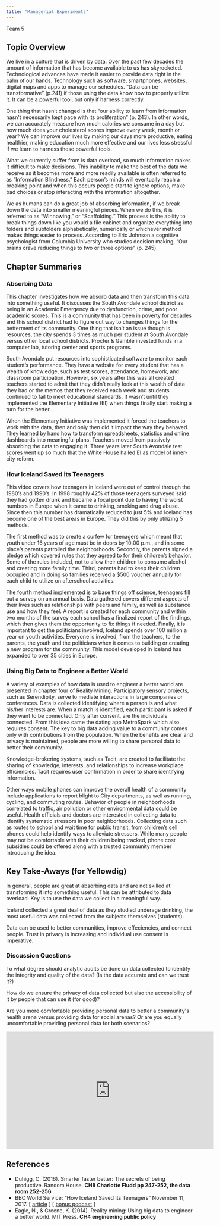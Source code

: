 ```yaml
---
title: "Managerial Experiments"
---
```


Team 5

## Topic Overview
We live in a culture that is driven by data. Over the past few decades the amount of information that has become available to us has skyrocketed. Technological advances have made it easier to provide data right in the palm of our hands. Technology such as software, smartphones, websites, digital maps and apps to manage our schedules. “Data can be transformative” (p.241) if those using the data know how to properly utilize it. It can be a powerful tool, but only if harness correctly.

One thing that hasn’t changed is that “our ability to learn from information hasn’t necessarily kept pace with its proliferation” (p. 243). In other words, we can accurately measure how much calories we consume in a day but how much does your cholesterol scores improve every week, month or year? We can improve our lives by making our days more productive, eating healthier, making education much more effective and our lives less stressful if we learn to harness these powerful tools.

What we currently suffer from is data overload, so much information makes it difficult to make decisions. This inability to make the best of the data we receive as it becomes more and more readily available is often referred to as “Information Blindness.” Each person’s minds will eventually reach a breaking point and when this occurs people start to ignore options, make bad choices or stop interacting with the information altogether.

We as humans can do a great job of absorbing information, if we break down the data into smaller meaningful pieces. When we do this, it is referred to as “Winnowing,” or “Scaffolding.” This process is the ability to break things down like you would a file cabinet and organize everything into folders and subfolders alphabetically, numerically or whichever method makes things easier to process. According to Eric Johnson a cognitive psychologist from Columbia University who studies decision making, “Our brains crave reducing things to two or three options” (p. 245).


## Chapter Summaries

### Absorbing Data
This chapter investigates how we absorb data and then transform this data into something useful. It discusses the South Avondale school district as being in an Academic Emergency due to dysfunction, crime, and poor academic scores. This is a community that has been in poverty for decades and this school district had to figure out way to changes things for the betterment of its community. One thing that isn’t an issue though is resources, the city spends 3 times as much per student at South Avondale versus other local school districts. Procter & Gamble invested funds in a computer lab, tutoring center and sports programs.

South Avondale put resources into sophisticated software to monitor each student’s performance. They have a website for every student that has a wealth of knowledge, such as test scores, attendance, homework, and classroom participation. However, six years after this was all created teachers started to admit that they didn’t really look at this wealth of data they had or the memos that they received each week and students continued to fail to meet educational standards. It wasn’t until they implemented the Elementary Initiative (EI) when things finally start making a turn for the better.

When the Elementary Initiative was implemented it forced the teachers to work with the data, then and only then did it impact the way they behaved. They learned by hand how to transform spreadsheets, statistics and online dashboards into meaningful plans. Teachers moved from passively absorbing the data to engaging it. Three years later South Avondale test scores went up so much that the White House hailed EI as model of inner-city reform.


### How Iceland Saved its Teenagers
This video covers how teenagers in Iceland were out of control through the 1980’s and 1990’s. In 1998 roughly 42% of those teenagers surveyed said they had gotten drunk and became a focal point due to having the worst numbers in Europe when it came to drinking, smoking and drug abuse. Since then this number has dramatically reduced to just 5% and Iceland has become one of the best areas in Europe. They did this by only utilizing 5 methods.

The first method was to create a curfew for teenagers which meant that youth under 16 years of age must be in doors by 10:00 p.m., and in some place’s parents patrolled the neighborhoods. Secondly, the parents signed a pledge which covered rules that they agreed to for their children’s behavior. Some of the rules included, not to allow their children to consume alcohol and creating more family time. Third, parents had to keep their children occupied and in doing so families received a $500 voucher annually for each child to utilize on afterschool activities. 

The fourth method implemented is to base things off science, teenagers fill out a survey on an annual basis. Data gathered covers different aspects of their lives such as relationships with peers and family, as well as substance use and how they feel. A report is created for each community and within two months of the survey each school has a finalized report of the findings, which then gives them the opportunity to fix things if needed. Finally, it is important to get the politicians involved, Iceland spends over 100 million a year on youth activities. Everyone is involved, from the teachers, to the parents, the youth and the politicians when it comes to building or creating a new program for the community. This model developed in Iceland has expanded to over 35 cities in Europe.


### Using Big Data to Engineer a Better World

A variety of examples of how data is used to engineer a better world are presented in chapter four of Reality Mining.  Participatory sensory projects, such as Serendipity, serve to mediate interactions in large companies or conferences.  Data is collected identifying where a person is and what his/her interests are.  When a match is identified, each participant is asked if they want to be connected.  Only after consent, are the individuals connected.  From this idea came the dating app MetroSpark which also requires consent. The key to big data adding value to a community comes only with contributions from the population.  When the benefits are clear and privacy is maintained, people are more willing to share personal data to better their community.  

Knowledge-brokering systems, such as Tacit, are created to facilitate the sharing of knowledge, interests, and relationships to increase workplace efficiencies. Tacit requires user confirmation in order to share identifying information.  

Other ways mobile phones can improve the overall health of a community include applications to report blight to City departments, as well as running, cycling, and commuting routes.  Behavior of people in neighborhoods correlated to traffic, air pollution or other environmental data could be useful.  Health officials and doctors are interested in collecting data to identify systematic stressors in poor neighborhoods. Collecting data such as routes to school and wait time for public transit, from children’s cell phones could help identify ways to alleviate stressors.  While many people may not be comfortable with their children being tracked, phone cost subsidies could be offered along with a trusted community member introducing the idea.  


## Key Take-Aways (for Yellowdig)

In general, people are great at absorbing data and are not skilled at transforming it into something useful. This can be attributed to data overload. Key is to use the data we collect in a meaningful way.

Iceland collected a great deal of data as they studied underage drinking, the most useful data was collected from the subjects themselves (students). 

Data can be used to better communities, improve effeciencies, and connect people.  Trust in privacy is increasing and individual use consent is imperative.  

### Discussion Questions

To what degree should analytic audits be done on data collected to identify the integrity and quality of the data? (Is the data accurate and can we trust it?)

How do we ensure the privacy of data collected but also the accessibility of it by people that can use it (for good)?

Are you more comfortable providing personal data to better a community's health arena versus providing data for social arenas?  Or are you equally uncomfortable providing personal data for both scenarios? 

<iframe width="560" height="315" src="https://www.youtube.com/embed/cDbD_JSCrNo" frameborder="0" allow="accelerometer; autoplay; encrypted-media; gyroscope; picture-in-picture" allowfullscreen></iframe>


## References

*	Duhigg, C. (2016). Smarter faster better: The secrets of being productive. Random House. **CH8 Charlotte Fludd pp 247-252, the data room 252-256**  
*	BBC World Service: “How Iceland Saved Its Teenagers” November 11, 2017. [ [article](https://www.theatlantic.com/health/archive/2017/01/teens-drugs-iceland/513668/) ] [ [bonus podcast]() ]  
*	Eagle, N., & Greene, K. (2014). Reality mining: Using big data to engineer a better world. MIT Press. **CH4 engineering public policy**  





